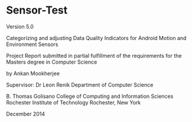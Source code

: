 Sensor-Test
===========

Version 5.0

Categorizing and adjusting Data Quality Indicators for Android Motion and Environment Sensors

Project Report submitted in partial fulfillment of the requirements for the Masters degree in Computer Science 

by 
Ankan Mookherjee
 
 
 
Supervisor: Dr Leon Renik 
Department of Computer Science 

B. Thomas Golisano College of Computing and Information Sciences Rochester Institute of Technology Rochester, New York
    


December 2014   


